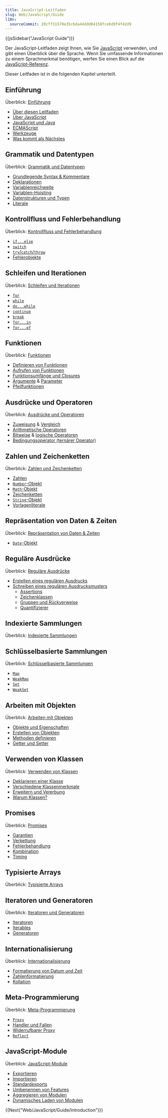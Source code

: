```yaml
---
title: JavaScript-Leitfaden
slug: Web/JavaScript/Guide
l10n:
  sourceCommit: 20cff31570e35c6da44ddd84158fcebd9f4f42d9
---
```


{{jsSidebar("JavaScript Guide")}}

Der JavaScript-Leitfaden zeigt Ihnen, wie Sie [JavaScript](/de/docs/Web/JavaScript) verwenden, und gibt einen Überblick über die Sprache. Wenn Sie umfassende Informationen zu einem Sprachmerkmal benötigen, werfen Sie einen Blick auf die [JavaScript-Referenz](/de/docs/Web/JavaScript/Reference).

Dieser Leitfaden ist in die folgenden Kapitel unterteilt.

## Einführung

Überblick: [Einführung](/de/docs/Web/JavaScript/Guide/Introduction)

- [Über diesen Leitfaden](/de/docs/Web/JavaScript/Guide/Introduction#where_to_find_javascript_information)
- [Über JavaScript](/de/docs/Web/JavaScript/Guide/Introduction#what_is_javascript)
- [JavaScript und Java](/de/docs/Web/JavaScript/Guide/Introduction#javascript_and_java)
- [ECMAScript](/de/docs/Web/JavaScript/Guide/Introduction#javascript_and_the_ecmascript_specification)
- [Werkzeuge](/de/docs/Web/JavaScript/Guide/Introduction#getting_started_with_javascript)
- [Was kommt als Nächstes](/de/docs/Web/JavaScript/Guide/Introduction#whats_next)

## Grammatik und Datentypen

Überblick: [Grammatik und Datentypen](/de/docs/Web/JavaScript/Guide/Grammar_and_types)

- [Grundlegende Syntax & Kommentare](/de/docs/Web/JavaScript/Guide/Grammar_and_types#basics)
- [Deklarationen](/de/docs/Web/JavaScript/Guide/Grammar_and_types#declarations)
- [Variablenreichweite](/de/docs/Web/JavaScript/Guide/Grammar_and_types#variable_scope)
- [Variablen-Hoisting](/de/docs/Web/JavaScript/Guide/Grammar_and_types#variable_hoisting)
- [Datenstrukturen und Typen](/de/docs/Web/JavaScript/Guide/Grammar_and_types#data_structures_and_types)
- [Literale](/de/docs/Web/JavaScript/Guide/Grammar_and_types#literals)

## Kontrollfluss und Fehlerbehandlung

Überblick: [Kontrollfluss und Fehlerbehandlung](/de/docs/Web/JavaScript/Guide/Control_flow_and_error_handling)

- [`if...else`](/de/docs/Web/JavaScript/Guide/Control_flow_and_error_handling#if...else_statement)
- [`switch`](/de/docs/Web/JavaScript/Guide/Control_flow_and_error_handling#switch_statement)
- [`try`/`catch`/`throw`](/de/docs/Web/JavaScript/Guide/Control_flow_and_error_handling#exception_handling_statements)
- [Fehlerobjekte](/de/docs/Web/JavaScript/Guide/Control_flow_and_error_handling#utilizing_error_objects)

## Schleifen und Iterationen

Überblick: [Schleifen und Iterationen](/de/docs/Web/JavaScript/Guide/Loops_and_iteration)

- [`for`](/de/docs/Web/JavaScript/Guide/Loops_and_iteration#for_statement)
- [`while`](/de/docs/Web/JavaScript/Guide/Loops_and_iteration#while_statement)
- [`do...while`](/de/docs/Web/JavaScript/Guide/Loops_and_iteration#do...while_statement)
- [`continue`](/de/docs/Web/JavaScript/Guide/Loops_and_iteration#continue_statement)
- [`break`](/de/docs/Web/JavaScript/Guide/Loops_and_iteration#break_statement)
- [`for...in`](/de/docs/Web/JavaScript/Guide/Loops_and_iteration#for...in_statement)
- [`for...of`](/de/docs/Web/JavaScript/Guide/Loops_and_iteration#for...of_statement)

## Funktionen

Überblick: [Funktionen](/de/docs/Web/JavaScript/Guide/Functions)

- [Definieren von Funktionen](/de/docs/Web/JavaScript/Guide/Functions#defining_functions)
- [Aufrufen von Funktionen](/de/docs/Web/JavaScript/Guide/Functions#calling_functions)
- [Funktionsumfänge und Closures](/de/docs/Web/JavaScript/Guide/Functions#function_scopes_and_closures)
- [Argumente](/de/docs/Web/JavaScript/Guide/Functions#using_the_arguments_object) & [Parameter](/de/docs/Web/JavaScript/Guide/Functions#function_parameters)
- [Pfeilfunktionen](/de/docs/Web/JavaScript/Guide/Functions#arrow_functions)

## Ausdrücke und Operatoren

Überblick: [Ausdrücke und Operatoren](/de/docs/Web/JavaScript/Guide/Expressions_and_operators)

- [Zuweisung](/de/docs/Web/JavaScript/Guide/Expressions_and_operators#assignment_operators) & [Vergleich](/de/docs/Web/JavaScript/Guide/Expressions_and_operators#comparison_operators)
- [Arithmetische Operatoren](/de/docs/Web/JavaScript/Guide/Expressions_and_operators#arithmetic_operators)
- [Bitweise](/de/docs/Web/JavaScript/Guide/Expressions_and_operators#bitwise_operators) & [logische Operatoren](/de/docs/Web/JavaScript/Guide/Expressions_and_operators#logical_operators)
- [Bedingungsoperator (ternärer Operator)](/de/docs/Web/JavaScript/Guide/Expressions_and_operators#conditional_ternary_operator)

## Zahlen und Zeichenketten

Überblick: [Zahlen und Zeichenketten](/de/docs/Web/JavaScript/Guide/Numbers_and_strings)

- [Zahlen](/de/docs/Web/JavaScript/Guide/Numbers_and_strings#numbers)
- [`Number`-Objekt](/de/docs/Web/JavaScript/Guide/Numbers_and_strings#number_object)
- [`Math`-Objekt](/de/docs/Web/JavaScript/Guide/Numbers_and_strings#math_object)
- [Zeichenketten](/de/docs/Web/JavaScript/Guide/Numbers_and_strings#strings)
- [`String`-Objekt](/de/docs/Web/JavaScript/Guide/Numbers_and_strings#string_object)
- [Vorlagenliterale](/de/docs/Web/JavaScript/Guide/Numbers_and_strings#template_literals)

## Repräsentation von Daten & Zeiten

Überblick: [Repräsentation von Daten & Zeiten](/de/docs/Web/JavaScript/Guide/Representing_dates_times)

- [`Date`-Objekt](/de/docs/Web/JavaScript/Guide/Representing_dates_times#date_object)

## Reguläre Ausdrücke

Überblick: [Reguläre Ausdrücke](/de/docs/Web/JavaScript/Guide/Regular_expressions)

- [Erstellen eines regulären Ausdrucks](/de/docs/Web/JavaScript/Guide/Regular_expressions#creating_a_regular_expression)
- [Schreiben eines regulären Ausdrucksmusters](/de/docs/Web/JavaScript/Guide/Regular_expressions#writing_a_regular_expression_pattern)
  - [Assertions](/de/docs/Web/JavaScript/Guide/Regular_expressions/Assertions)
  - [Zeichenklassen](/de/docs/Web/JavaScript/Guide/Regular_expressions/Character_classes)
  - [Gruppen und Rückverweise](/de/docs/Web/JavaScript/Guide/Regular_expressions/Groups_and_backreferences)
  - [Quantifizierer](/de/docs/Web/JavaScript/Guide/Regular_expressions/Quantifiers)

## Indexierte Sammlungen

Überblick: [Indexierte Sammlungen](/de/docs/Web/JavaScript/Guide/Indexed_collections)

## Schlüsselbasierte Sammlungen

Überblick: [Schlüsselbasierte Sammlungen](/de/docs/Web/JavaScript/Guide/Keyed_collections)

- [`Map`](/de/docs/Web/JavaScript/Guide/Keyed_collections#map_object)
- [`WeakMap`](/de/docs/Web/JavaScript/Guide/Keyed_collections#weakmap_object)
- [`Set`](/de/docs/Web/JavaScript/Guide/Keyed_collections#set_object)
- [`WeakSet`](/de/docs/Web/JavaScript/Guide/Keyed_collections#weakset_object)

## Arbeiten mit Objekten

Überblick: [Arbeiten mit Objekten](/de/docs/Web/JavaScript/Guide/Working_with_objects)

- [Objekte und Eigenschaften](/de/docs/Web/JavaScript/Guide/Working_with_objects#objects_and_properties)
- [Erstellen von Objekten](/de/docs/Web/JavaScript/Guide/Working_with_objects#creating_new_objects)
- [Methoden definieren](/de/docs/Web/JavaScript/Guide/Working_with_objects#defining_methods)
- [Getter und Setter](/de/docs/Web/JavaScript/Guide/Working_with_objects#defining_getters_and_setters)

## Verwenden von Klassen

Überblick: [Verwenden von Klassen](/de/docs/Web/JavaScript/Guide/Using_classes)

- [Deklarieren einer Klasse](/de/docs/Web/JavaScript/Guide/Using_classes#declaring_a_class)
- [Verschiedene Klassenmerkmale](/de/docs/Web/JavaScript/Guide/Using_classes#constructor)
- [Erweitern und Vererbung](/de/docs/Web/JavaScript/Guide/Using_classes#extends_and_inheritance)
- [Warum Klassen?](/de/docs/Web/JavaScript/Guide/Using_classes#why_classes)

## Promises

Überblick: [Promises](/de/docs/Web/JavaScript/Guide/Using_promises)

- [Garantien](/de/docs/Web/JavaScript/Guide/Using_promises#guarantees)
- [Verkettung](/de/docs/Web/JavaScript/Guide/Using_promises#chaining)
- [Fehlerbehandlung](/de/docs/Web/JavaScript/Guide/Using_promises#error_handling)
- [Kombination](/de/docs/Web/JavaScript/Guide/Using_promises#composition)
- [Timing](/de/docs/Web/JavaScript/Guide/Using_promises#timing)

## Typisierte Arrays

Überblick: [Typisierte Arrays](/de/docs/Web/JavaScript/Guide/Typed_arrays)

## Iteratoren und Generatoren

Überblick: [Iteratoren und Generatoren](/de/docs/Web/JavaScript/Guide/Iterators_and_generators)

- [Iteratoren](/de/docs/Web/JavaScript/Guide/Iterators_and_generators#iterators)
- [Iterables](/de/docs/Web/JavaScript/Guide/Iterators_and_generators#iterables)
- [Generatoren](/de/docs/Web/JavaScript/Guide/Iterators_and_generators#generator_functions)

## Internationalisierung

Überblick: [Internationalisierung](/de/docs/Web/JavaScript/Guide/Internationalization)

- [Formatierung von Datum und Zeit](/de/docs/Web/JavaScript/Guide/Internationalization#date_and_time_formatting)
- [Zahlenformatierung](/de/docs/Web/JavaScript/Guide/Internationalization#number_formatting)
- [Kollation](/de/docs/Web/JavaScript/Guide/Internationalization#collation)

## Meta-Programmierung

Überblick: [Meta-Programmierung](/de/docs/Web/JavaScript/Guide/Meta_programming)

- [`Proxy`](/de/docs/Web/JavaScript/Guide/Meta_programming#proxies)
- [Handler und Fallen](/de/docs/Web/JavaScript/Guide/Meta_programming#handlers_and_traps)
- [Widerrufbarer Proxy](/de/docs/Web/JavaScript/Guide/Meta_programming#revocable_proxy)
- [`Reflect`](/de/docs/Web/JavaScript/Guide/Meta_programming#reflection)

## JavaScript-Module

Überblick: [JavaScript-Module](/de/docs/Web/JavaScript/Guide/Modules)

- [Exportieren](/de/docs/Web/JavaScript/Guide/Modules#exporting_module_features)
- [Importieren](/de/docs/Web/JavaScript/Guide/Modules#importing_features_into_your_script)
- [Standardexports](/de/docs/Web/JavaScript/Guide/Modules#default_exports_versus_named_exports)
- [Umbenennen von Features](/de/docs/Web/JavaScript/Guide/Modules#renaming_imports_and_exports)
- [Aggregieren von Modulen](/de/docs/Web/JavaScript/Guide/Modules#aggregating_modules)
- [Dynamisches Laden von Modulen](/de/docs/Web/JavaScript/Guide/Modules#dynamic_module_loading)

{{Next("Web/JavaScript/Guide/Introduction")}}

